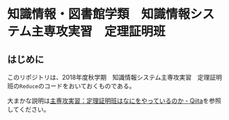 # 知識情報・図書館学類　知識情報システム主専攻実習　定理証明班

## はじめに

このリポジトリは、2018年度秋学期　知識情報システム主専攻実習　定理証明班の`Reduce`のコードをおいておくものである。

大まかな説明は[主専攻実習：定理証明班はなにをやっているのか - Qiita](https://qiita.com/Ningensei848/items/c5b3eee132d20907d407)を参照してください。
